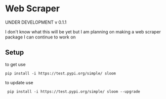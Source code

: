# Web Scraper

UNDER DEVELOPMENT v 0.1.1

I don't know what this will be yet but I am planning on making a web scraper package I can continue to work on

## Setup

to get use 
```
pip install -i https://test.pypi.org/simple/ sloom
```

to update use
```
 pip install -i https://test.pypi.org/simple/ sloom --upgrade
 ```